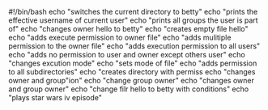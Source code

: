 #!/bin/bash
echo "switches the current directory to betty"
echo "prints the effective username of current user"
echo "prints all groups the user is part of"
echo "changes owner hello to betty"
echo "creates empty file hello"
echo "adds execute permission to owner file"
echo "adds mulitiple permission to the owner file"
echo "adds execution permission to all users"
echo "adds no permission to user and owner except others user"
echo "changes excution mode"
echo "sets mode of file"
echo "adds permission to all subdirectories"
echo "creates directory with permiss
echo "changes owner and group"ion"
echo "change group owner"
echo "changes owner and group owner"
echo "change filr hello to betty with conditions"
echo "plays star wars iv episode" 
